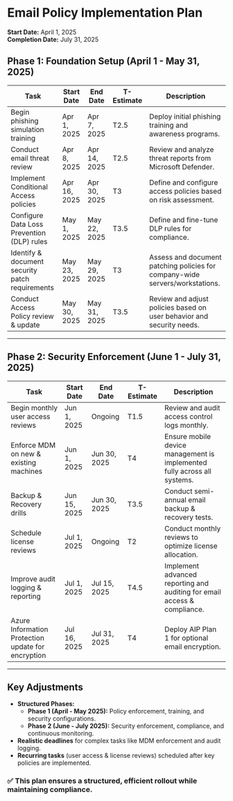# **Email Policy Implementation Plan**
**Start Date:** April 1, 2025  
**Completion Date:** July 31, 2025  

## **Phase 1: Foundation Setup (April 1 - May 31, 2025)**

| Task | Start Date | End Date | T-Estimate | Description |
|------|------------|------------|------------|-------------|
| Begin phishing simulation training | Apr 1, 2025 | Apr 7, 2025 | T2.5 | Deploy initial phishing training and awareness programs. |
| Conduct email threat review | Apr 8, 2025 | Apr 14, 2025 | T2.5 | Review and analyze threat reports from Microsoft Defender. |
| Implement Conditional Access policies | Apr 16, 2025 | Apr 30, 2025 | T3 | Define and configure access policies based on risk assessment. |
| Configure Data Loss Prevention (DLP) rules | May 1, 2025 | May 22, 2025 | T3.5 | Define and fine-tune DLP rules for compliance. |
| Identify & document security patch requirements | May 23, 2025 | May 29, 2025 | T3 | Assess and document patching policies for company-wide servers/workstations. |
| Conduct Access Policy review & update | May 30, 2025 | May 31, 2025 | T3.5 | Review and adjust policies based on user behavior and security needs. |

---

## **Phase 2: Security Enforcement (June 1 - July 31, 2025)**

| Task | Start Date | End Date | T-Estimate | Description |
|------|------------|------------|------------|-------------|
| Begin monthly user access reviews | Jun 1, 2025 | Ongoing | T1.5 | Review and audit access control logs monthly. |
| Enforce MDM on new & existing machines | Jun 1, 2025 | Jun 30, 2025 | T4 | Ensure mobile device management is implemented fully across all systems. |
| Backup & Recovery drills | Jun 15, 2025 | Jun 30, 2025 | T3.5 | Conduct semi-annual email backup & recovery tests. |
| Schedule license reviews | Jul 1, 2025 | Ongoing | T2 | Conduct monthly reviews to optimize license allocation. |
| Improve audit logging & reporting | Jul 1, 2025 | Jul 15, 2025 | T4.5 | Implement advanced reporting and auditing for email access & compliance. |
| Azure Information Protection update for encryption | Jul 16, 2025 | Jul 31, 2025 | T4 | Deploy AIP Plan 1 for optional email encryption. |

---

## **Key Adjustments**
- **Structured Phases:**
  - **Phase 1 (April - May 2025):** Policy enforcement, training, and security configurations.
  - **Phase 2 (June - July 2025):** Security enforcement, compliance, and continuous monitoring.
- **Realistic deadlines** for complex tasks like MDM enforcement and audit logging.
- **Recurring tasks** (user access & license reviews) scheduled after key policies are implemented.

### ✅ This plan ensures a structured, efficient rollout while maintaining compliance.  
